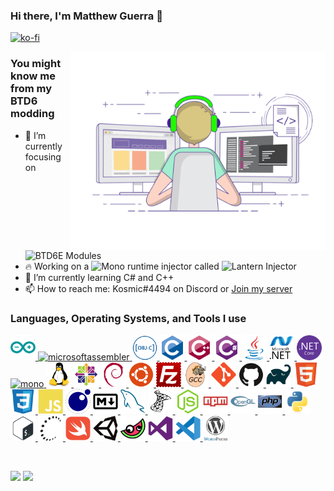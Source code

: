 ### Hi there, I'm Matthew Guerra 👋
[![ko-fi](https://ko-fi.com/img/githubbutton_sm.svg)](https://ko-fi.com/K3K04LYSO)

<img align="right" alt="GIF" src="https://raw.githubusercontent.com/KosmicShovel/KosmicShovel/main/t.gif" width="408" height="318" />

### You might know me from my BTD6 modding

- 🔭 I’m currently focusing on ![BTD6E Modules](https://github.com/1330-Studios/BTD6E-Modules)
- 🔥 Working on a ![Mono](https://github.com/mono/mono) runtime injector called ![Lantern Injector](https://github.com/1330-Studios/LanternIgniter)
- 🌱 I’m currently learning C# and C++
- 📫 How to reach me: Kosmic#4494 on Discord or [Join my server](https://discord.gg/1330studios)

### Languages, Operating Systems, and Tools I use
<p align="left">
  <a href="https://www.arduino.cc/" target="_blank"> <img src="https://raw.githubusercontent.com/devicons/devicon/master/icons/arduino/arduino-original.svg" alt="arduino" width="40" height="40"/> </a>
  <a href="https://docs.microsoft.com/en-us/cpp/intrinsics/" target="_blank"> <img src="https://docs.microsoft.com/en-us/cpp/media/index/logo-asm.svg" alt="microsoftassembler" width="40" height="40"/> </a>
    <a href="https://en.wikipedia.org/wiki/Objective-C" target="_blank"> <img src="https://raw.githubusercontent.com/devicons/devicon/master/icons/objectivec/objectivec-plain.svg" alt="objectivec" width="40" height="40"/> </a>
  <a href="https://docs.microsoft.com/en-us/cpp/c-language/" target="_blank"> <img src="https://raw.githubusercontent.com/devicons/devicon/master/icons/c/c-original.svg" alt="c" width="40" height="40"/> </a>
  <a href="https://docs.microsoft.com/en-us/cpp/" target="_blank"> <img src="https://raw.githubusercontent.com/devicons/devicon/master/icons/cplusplus/cplusplus-original.svg" alt="cplusplus" width="40" height="40"/> </a>
  <a href="https://dotnet.microsoft.com/languages/csharp" target="_blank"> <img src="https://raw.githubusercontent.com/devicons/devicon/master/icons/csharp/csharp-original.svg" alt="csharp" width="40" height="40"/> </a>
  <a href="https://www.java.com/en/" target="_blank"> <img src="https://raw.githubusercontent.com/devicons/devicon/master/icons/java/java-original.svg" alt="java" width="40" height="40"/> </a>
  <a href="https://dotnet.microsoft.com/" target="_blank"> <img src="https://raw.githubusercontent.com/devicons/devicon/master/icons/dot-net/dot-net-original-wordmark.svg" alt="dotnet" width="40" height="40"/> </a>
  <a href="https://dotnet.microsoft.com/" target="_blank"> <img src="https://raw.githubusercontent.com/devicons/devicon/master/icons/dotnetcore/dotnetcore-original.svg" alt="dotnetcore" width="40" height="40"/> </a>
  <a href="https://www.mono-project.com/" target="_blank"> <img src="https://upload.wikimedia.org/wikipedia/commons/thumb/c/cc/Mono_Project_Logo.svg/852px-Mono_Project_Logo.svg.png" alt="mono" width="40" height="40"/> </a>
  <a href="https://www.linux.org/" target="_blank"> <img src="https://raw.githubusercontent.com/devicons/devicon/master/icons/linux/linux-original.svg" alt="linux" width="40" height="40"/> </a>
  <a href="https://www.centos.org/" target="_blank"> <img src="https://raw.githubusercontent.com/devicons/devicon/master/icons/centos/centos-original.svg" alt="centos" width="40" height="40"/> </a>
  <a href="https://www.debian.org/" target="_blank"> <img src="https://raw.githubusercontent.com/devicons/devicon/master/icons/debian/debian-original.svg" alt="debian" width="40" height="40"/> </a>
  <a href="https://ubuntu.com/" target="_blank"> <img src="https://raw.githubusercontent.com/devicons/devicon/master/icons/ubuntu/ubuntu-plain.svg" alt="ubuntu" width="40" height="40"/> </a>
  <a href="https://filezilla-project.org/" target="_blank"> <img src="https://raw.githubusercontent.com/devicons/devicon/master/icons/filezilla/filezilla-plain.svg" alt="filezilla" width="40" height="40"/> </a>
  <a href="https://gcc.gnu.org/" target="_blank"> <img src="https://raw.githubusercontent.com/devicons/devicon/master/icons/gcc/gcc-original.svg" alt="gcc" width="40" height="40"/> </a>
  <a href="https://git-scm.com/" target="_blank"> <img src="https://raw.githubusercontent.com/devicons/devicon/master/icons/git/git-original.svg" alt="git" width="40" height="40"/> </a>
  <a href="https://github.com/" target="_blank"> <img src="https://raw.githubusercontent.com/devicons/devicon/master/icons/github/github-original.svg" alt="github" width="40" height="40"/> </a>
  <a href="https://gradle.org/" target="_blank"> <img src="https://raw.githubusercontent.com/devicons/devicon/master/icons/gradle/gradle-plain.svg" alt="gradle" width="40" height="40"/> </a>
  <a href="https://en.wikipedia.org/wiki/HTML5" target="_blank"> <img src="https://raw.githubusercontent.com/devicons/devicon/master/icons/html5/html5-original.svg" alt="css3" width="40" height="40"/> </a>
  <a href="https://www.css3.info/" target="_blank"> <img src="https://raw.githubusercontent.com/devicons/devicon/master/icons/css3/css3-original.svg" alt="html5" width="40" height="40"/> </a>
  <a href="https://www.javascript.com/" target="_blank"> <img src="https://raw.githubusercontent.com/devicons/devicon/master/icons/javascript/javascript-plain.svg" alt="javascript" width="40" height="40"/> </a>
  <a href="https://www.lua.org/" target="_blank"> <img src="https://raw.githubusercontent.com/devicons/devicon/master/icons/lua/lua-original.svg" alt="lua" width="40" height="40"/> </a>
  <a href="https://www.markdownguide.org/" target="_blank"> <img src="https://raw.githubusercontent.com/devicons/devicon/master/icons/markdown/markdown-original.svg" alt="md" width="40" height="40"/> </a>
  <a href="https://www.mysql.com/" target="_blank"> <img src="https://raw.githubusercontent.com/devicons/devicon/master/icons/mysql/mysql-plain.svg" alt="microsoftsqlserver" width="40" height="40"/> </a>
  <a href="https://www.microsoft.com/en-us/sql-server/sql-server-2019" target="_blank"> <img src="https://raw.githubusercontent.com/devicons/devicon/master/icons/microsoftsqlserver/microsoftsqlserver-plain.svg" alt="microsoftsqlserver" width="40" height="40"/> </a>
  <a href="https://nodejs.org/en/" target="_blank"> <img src="https://raw.githubusercontent.com/devicons/devicon/master/icons/nodejs/nodejs-plain.svg" alt="nodejs" width="40" height="40"/> </a>
  <a href="https://www.npmjs.com/" target="_blank"> <img src="https://raw.githubusercontent.com/devicons/devicon/master/icons/npm/npm-original-wordmark.svg" alt="npm" width="40" height="40"/> </a>
  <a href="https://www.opengl.org/" target="_blank"> <img src="https://raw.githubusercontent.com/devicons/devicon/master/icons/opengl/opengl-original.svg" alt="opengl" width="40" height="40"/> </a>
  <a href="https://www.php.net/" target="_blank"> <img src="https://raw.githubusercontent.com/devicons/devicon/master/icons/php/php-original.svg" alt="php" width="40" height="40"/> </a>
  <a href="https://www.python.org/" target="_blank"> <img src="https://raw.githubusercontent.com/devicons/devicon/master/icons/python/python-original.svg" alt="python" width="40" height="40"/> </a>
  <a href="https://www.gnu.org/software/bash/" target="_blank"> <img src="https://raw.githubusercontent.com/devicons/devicon/master/icons/bash/bash-original.svg" alt="bash" width="40" height="40"/> </a>
  <a href="https://en.wikipedia.org/wiki/Secure_Shell" target="_blank"> <img src="https://raw.githubusercontent.com/devicons/devicon/master/icons/ssh/ssh-original.svg" alt="ssh" width="40" height="40"/> </a>
  <a href="https://developer.apple.com/swift/" target="_blank"> <img src="https://raw.githubusercontent.com/devicons/devicon/master/icons/swift/swift-original.svg" alt="swift" width="40" height="40"/> </a>
  <a href="https://unity.com/" target="_blank"> <img src="https://raw.githubusercontent.com/devicons/devicon/master/icons/unity/unity-original.svg" alt="unity" width="40" height="40"/> </a>
  <a href="https://github.com/LavaGang/MelonLoader" target="_blank"> <img src="https://raw.githubusercontent.com/LavaGang/MelonWiki/master/docs/_media/logo.svg" alt="melonloader" width="40" height="40"/> </a>
  <a href="https://visualstudio.microsoft.com/" target="_blank"> <img src="https://raw.githubusercontent.com/devicons/devicon/master/icons/visualstudio/visualstudio-plain.svg" alt="visualstudio" width="40" height="40"/> </a>
  <a href="https://visualstudio.microsoft.com/" target="_blank"> <img src="https://raw.githubusercontent.com/devicons/devicon/master/icons/vscode/vscode-original.svg" alt="vscode" width="40" height="40"/> </a>
  <a href="https://wordpress.com/" target="_blank"> <img src="https://raw.githubusercontent.com/devicons/devicon/master/icons/wordpress/wordpress-original.svg" alt="wordpress" width="40" height="40"/> </a>
</p>

</br>

<p>
  <img height="180em" src="https://github-readme-stats.vercel.app/api?username=KosmicShovel&show_icons=true&hide_border=true&&count_private=true&include_all_commits=true&show_icons=true&theme=dark" />
  <img height="180em" src="https://github-readme-stats.vercel.app/api/top-langs/?username=KosmicShovel&exclude_repo=KNN-Image-Classification&show_icons=true&hide_border=true&layout=compact&langs_count=8&show_icons=true&theme=dark"/>
</p>
